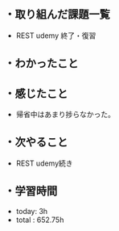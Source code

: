 ## ・取り組んだ課題一覧
- REST udemy 終了・復習


## ・わかったこと


## ・感じたこと
- 帰省中はあまり捗らなかった。

## ・次やること
- REST udemy続き


## ・学習時間
- today:  3h
- total  : 652.75h